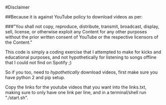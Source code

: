 #Disclaimer

##Because it is against YouTube policy to download videos as per:

###"You shall not copy, reproduce, distribute, transmit, broadcast, display, sell, license, or otherwise exploit any Content for any other purposes without the prior written consent of YouTube or the respective licensors of the Content."

This code is simply a coding exercise that I attempted to make for kicks and educational purposes, and not hypothetically for listening to songs offline that I could not find on Spotify ;)

So if you too, need to *hypothetically* download videos, first make sure you have python 2 and pip setup.

Copy the links for the youtube videos that you want into the links.txt, making sure to only have one link per line, and in a terminal/shell run "./start.sh".


